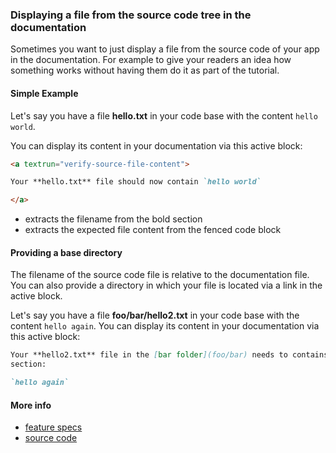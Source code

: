 ### Displaying a file from the source code tree in the documentation

Sometimes you want to just display a file from the source code of your app in
the documentation. For example to give your readers an idea how something works
without having them do it as part of the tutorial.

#### Simple Example

<a textrun="create-file">

Let's say you have a file **hello.txt** in your code base with the content
`hello world`.

</a>

You can display its content in your documentation via this active block:

<a textrun="run-in-textrunner">

```markdown
<a textrun="verify-source-file-content">

Your **hello.txt** file should now contain `hello world`

</a>
```

</a>

- extracts the filename from the bold section
- extracts the expected file content from the fenced code block

#### Providing a base directory

The filename of the source code file is relative to the documentation file. You
can also provide a directory in which your file is located via a link in the
active block.

<a textrun="create-file">

Let's say you have a file **foo/bar/hello2.txt** in your code base with the
content `hello again`. </a> You can display its content in your documentation
via this active block:

<a textrun="run-in-textrunner">

```markdown
Your **hello2.txt** file in the [bar folder](foo/bar) needs to contains this
section:

`hello again`
```

</a>

#### More info

- [feature specs](../../features/actions/built-in/verify-source-file-content/verify-source-file-content.feature)
- [source code](../../src/actions/built-in/verify-source-file-content.ts)
